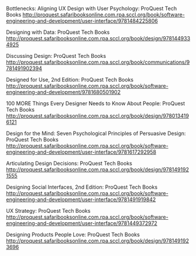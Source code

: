 
Bottlenecks: Aligning UX Design with User Psychology: ProQuest Tech Books
 http://proquest.safaribooksonline.com.rpa.sccl.org/book/software-engineering-and-development/user-interface/9781484225806

Designing with Data: ProQuest Tech Books
 http://proquest.safaribooksonline.com.rpa.sccl.org/book/design/9781449334925

Discussing Design: ProQuest Tech Books
 http://proquest.safaribooksonline.com.rpa.sccl.org/book/communications/9781491902394

Designed for Use, 2nd Edition: ProQuest Tech Books
 http://proquest.safaribooksonline.com.rpa.sccl.org/book/software-engineering-and-development/9781680501902

100 MORE Things Every Designer Needs to Know About People: ProQuest Tech Books
 http://proquest.safaribooksonline.com.rpa.sccl.org/book/design/9780134196121

Design for the Mind: Seven Psychological Principles of Persuasive Design: ProQuest Tech Books
 http://proquest.safaribooksonline.com.rpa.sccl.org/book/software-engineering-and-development/user-interface/9781617292958

Articulating Design Decisions: ProQuest Tech Books
 http://proquest.safaribooksonline.com.rpa.sccl.org/book/design/9781491921555


Designing Social Interfaces, 2nd Edition: ProQuest Tech Books
 http://proquest.safaribooksonline.com.rpa.sccl.org/book/software-engineering-and-development/user-interface/9781491919842
 
UX Strategy: ProQuest Tech Books
 http://proquest.safaribooksonline.com.rpa.sccl.org/book/software-engineering-and-development/user-interface/9781449372972
 

Designing Products People Love: ProQuest Tech Books
 http://proquest.safaribooksonline.com.rpa.sccl.org/book/design/9781491923696
